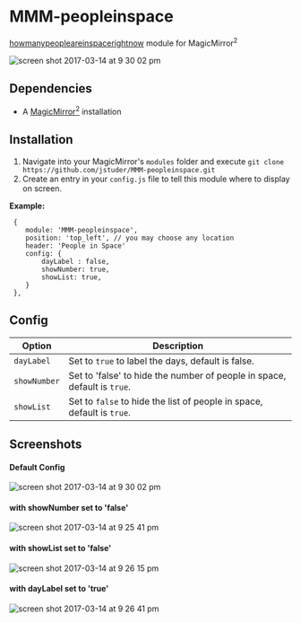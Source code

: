 # MMM-peopleinspace
[howmanypeopleareinspacerightnow](http://www.howmanypeopleareinspacerightnow.com) module for MagicMirror<sup>2</sup>

![screen shot 2017-03-14 at 9 30 02 pm](https://cloud.githubusercontent.com/assets/2536200/23933832/79769634-08fe-11e7-9572-7310a5c123a9.png)


## Dependencies
  * A [MagicMirror<sup>2</sup>](https://github.com/MichMich/MagicMirror) installation


## Installation
  1. Navigate into your MagicMirror's `modules` folder and execute `git clone https://github.com/jstuder/MMM-peopleinspace.git`
  2. Create an entry in your `config.js` file to tell this module where to display on screen.
  
 **Example:**
```
 {
    module: 'MMM-peopleinspace',
	position: 'top_left', // you may choose any location
	header: 'People in Space'
	config: {
		dayLabel : false,
		showNumber: true,
		showList: true,
	}
 },
```

## Config
| **Option** | **Description** |
| --- | --- |
| `dayLabel` | Set to `true` to label the days, default is false. |
| `showNumber` | Set to 'false' to hide the number of people in space, default is `true`. |
| `showList` | Set to `false` to hide the list of people in space, default is `true`.|

## Screenshots

#### Default Config
  ![screen shot 2017-03-14 at 9 30 02 pm](https://cloud.githubusercontent.com/assets/2536200/23933832/79769634-08fe-11e7-9572-7310a5c123a9.png)

#### with showNumber set to 'false'
  ![screen shot 2017-03-14 at 9 25 41 pm](https://cloud.githubusercontent.com/assets/2536200/23933890/dc2fb562-08fe-11e7-86dd-ef008563ae6a.png)

#### with showList set to 'false'
  ![screen shot 2017-03-14 at 9 26 15 pm](https://cloud.githubusercontent.com/assets/2536200/23933870/c6efb602-08fe-11e7-8fa1-b4361f1e9e85.png)

#### with dayLabel set to 'true'
  ![screen shot 2017-03-14 at 9 26 41 pm](https://cloud.githubusercontent.com/assets/2536200/23933957/413266d0-08ff-11e7-8746-47959415ae45.png)
